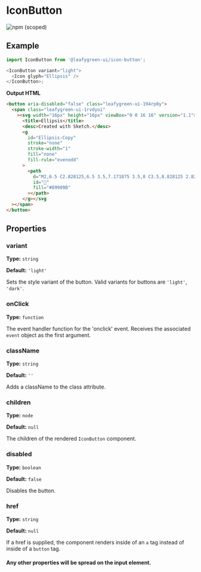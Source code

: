# IconButton

![npm (scoped)](https://img.shields.io/npm/v/@leafygreen-ui/icon-button.svg)

## Example

```js
import IconButton from '@leafygreen-ui/icon-button';

<IconButton variant="light">
  <Icon glyph="Ellipsis" />
</IconButton>;
```

**Output HTML**

```html
<button aria-disabled="false" class="leafygreen-ui-194rp0y">
  <span class="leafygreen-ui-1rvdyoi"
    ><svg width="16px" height="16px" viewBox="0 0 16 16" version="1.1">
      <title>Ellipsis</title>
      <desc>Created with Sketch.</desc>
      <g
        id="Ellipsis-Copy"
        stroke="none"
        stroke-width="1"
        fill="none"
        fill-rule="evenodd"
      >
        <path
          d="M2,6.5 C2.828125,6.5 3.5,7.171875 3.5,8 C3.5,8.828125 2.828125,9.5 2,9.5 C1.171875,9.5 0.5,8.828125 0.5,8 C0.5,7.171875 1.171875,6.5 2,6.5 Z M8,6.5 C8.828125,6.5 9.5,7.171875 9.5,8 C9.5,8.828125 8.828125,9.5 8,9.5 C7.171875,9.5 6.5,8.828125 6.5,8 C6.5,7.171875 7.171875,6.5 8,6.5 Z M14,6.5 C14.828125,6.5 15.5,7.171875 15.5,8 C15.5,8.828125 14.828125,9.5 14,9.5 C13.171875,9.5 12.5,8.828125 12.5,8 C12.5,7.171875 13.171875,6.5 14,6.5 Z"
          id=""
          fill="#89989B"
        ></path>
      </g></svg
  ></span>
</button>
```

## Properties

### variant

**Type:** `string`

**Default:** `'light'`

Sets the style variant of the button. Valid variants for buttons are `'light'`, `'dark'`.

### onClick

**Type:** `function`

The event handler function for the 'onclick' event. Receives the associated `event` object as the first argument.

### className

**Type:** `string`

**Default:** `''`

Adds a className to the class attribute.

### children

**Type:** `node`

**Default:** `null`

The children of the rendered `IconButton` component.

### disabled

**Type:** `boolean`

**Default:** `false`

Disables the button.

### href

**Type:** `string`

**Default:** `null`

If a href is supplied, the component renders inside of an `a` tag instead of inside of a `button` tag.

#### Any other properties will be spread on the input element.
